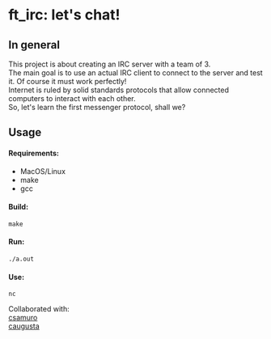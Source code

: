 # ft_irc: let's chat!

## In general

This project is about creating an IRC server with a team of 3.<br>
The main goal is to use an actual IRC client to connect to the server and test it. Of course it must work perfectly!<br>
Internet is ruled by solid standards protocols that allow connected computers to interact
with each other.<br>
So, let's learn the first messenger protocol, shall we?<br>

## Usage

#### Requirements:
- MacOS/Linux
- make
- gcc

#### Build:
```
make
```
#### Run:
```
./a.out
```
#### Use:
```
nc 
```
Collaborated with:<br>
[csamuro](https://github.com/cheloveknikitaa)<br>
[caugusta](https://github.com/3Danger)
